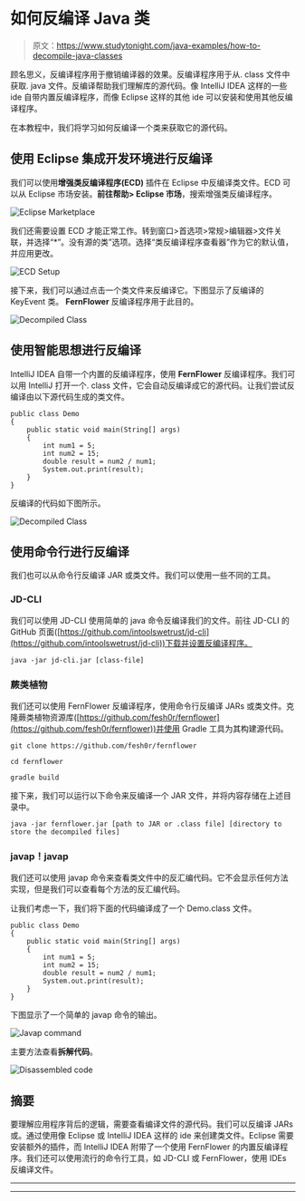 # 如何反编译 Java 类

> 原文：<https://www.studytonight.com/java-examples/how-to-decompile-java-classes>

顾名思义，反编译程序用于撤销编译器的效果。反编译程序用于从. class 文件中获取. java 文件。反编译帮助我们理解库的源代码。像 IntelliJ IDEA 这样的一些 ide 自带内置反编译程序，而像 Eclipse 这样的其他 ide 可以安装和使用其他反编译程序。

在本教程中，我们将学习如何反编译一个类来获取它的源代码。

## 使用 Eclipse 集成开发环境进行反编译

我们可以使用**增强类反编译程序(ECD)** 插件在 Eclipse 中反编译类文件。ECD 可以从 Eclipse 市场安装。**前往帮助> Eclipse 市场**，搜索增强类反编译程序。

![Eclipse Marketplace](../Images/26d51d60035a271099257d0e42448c34.png)

我们还需要设置 ECD 才能正常工作。转到窗口>首选项>常规>编辑器>文件关联，并选择“*”。没有源的类”选项。选择“类反编译程序查看器”作为它的默认值，并应用更改。

![ECD Setup](../Images/a4f548955a86d825867b1468abb8a540.png)

接下来，我们可以通过点击一个类文件来反编译它。下图显示了反编译的 KeyEvent 类。 **FernFlower** 反编译程序用于此目的。

![Decompiled Class](../Images/ff565f766a03e7b65ca951d811212de1.png)

## 使用智能思想进行反编译

IntelliJ IDEA 自带一个内置的反编译程序，使用 **FernFlower** 反编译程序。我们可以用 IntelliJ 打开一个. class 文件，它会自动反编译成它的源代码。让我们尝试反编译由以下源代码生成的类文件。

```
public class Demo
{
	public static void main(String[] args)
	{
		int num1 = 5;
		int num2 = 15;
		double result = num2 / num1;
		System.out.print(result);
	}
} 
```

反编译的代码如下图所示。

![Decompiled Class](../Images/97dc70214d4558476a6ba99cf8b77770.png)

## 使用命令行进行反编译

我们也可以从命令行反编译 JAR 或类文件。我们可以使用一些不同的工具。

### JD-CLI

我们可以使用 JD-CLI 使用简单的 java 命令反编译我们的文件。前往 JD-CLI 的 GitHub 页面([https://github.com/intoolswetrust/jd-cli](https://github.com/intoolswetrust/jd-cli))下载并设置反编译程序。

```
java -jar jd-cli.jar [class-file]
```

### 蕨类植物

我们还可以使用 FernFlower 反编译程序，使用命令行反编译 JARs 或类文件。克隆蕨类植物资源库([https://github.com/fesh0r/fernflower](https://github.com/fesh0r/fernflower))并使用 Gradle 工具为其构建源代码。

```
git clone https://github.com/fesh0r/fernflower
```

```
cd fernflower
```

```
gradle build
```

接下来，我们可以运行以下命令来反编译一个 JAR 文件，并将内容存储在上述目录中。

```
java -jar fernflower.jar [path to JAR or .class file] [directory to store the decompiled files]
```

### javap！javap

我们还可以使用 javap 命令来查看类文件中的反汇编代码。它不会显示任何方法实现，但是我们可以查看每个方法的反汇编代码。

让我们考虑一下，我们将下面的代码编译成了一个 Demo.class 文件。

```
public class Demo
{
	public static void main(String[] args)
	{
		int num1 = 5;
		int num2 = 15;
		double result = num2 / num1;
		System.out.print(result);
	}
} 
```

下图显示了一个简单的 javap 命令的输出。

![Javap command](../Images/b984b15a2fe709c5e73f7939a9ddaef5.png)

主要方法查看**拆解代码**。

![Disassembled code](../Images/9c093b14d587f32a6dcbb1b2d67a99e1.png)

## 摘要

要理解应用程序背后的逻辑，需要查看编译文件的源代码。我们可以反编译 JARs 或。通过使用像 Eclipse 或 IntelliJ IDEA 这样的 ide 来创建类文件。Eclipse 需要安装额外的插件，而 IntelliJ IDEA 附带了一个使用 FernFlower 的内置反编译程序。我们还可以使用流行的命令行工具，如 JD-CLI 或 FernFlower，使用 IDEs 反编译文件。

* * *

* * *